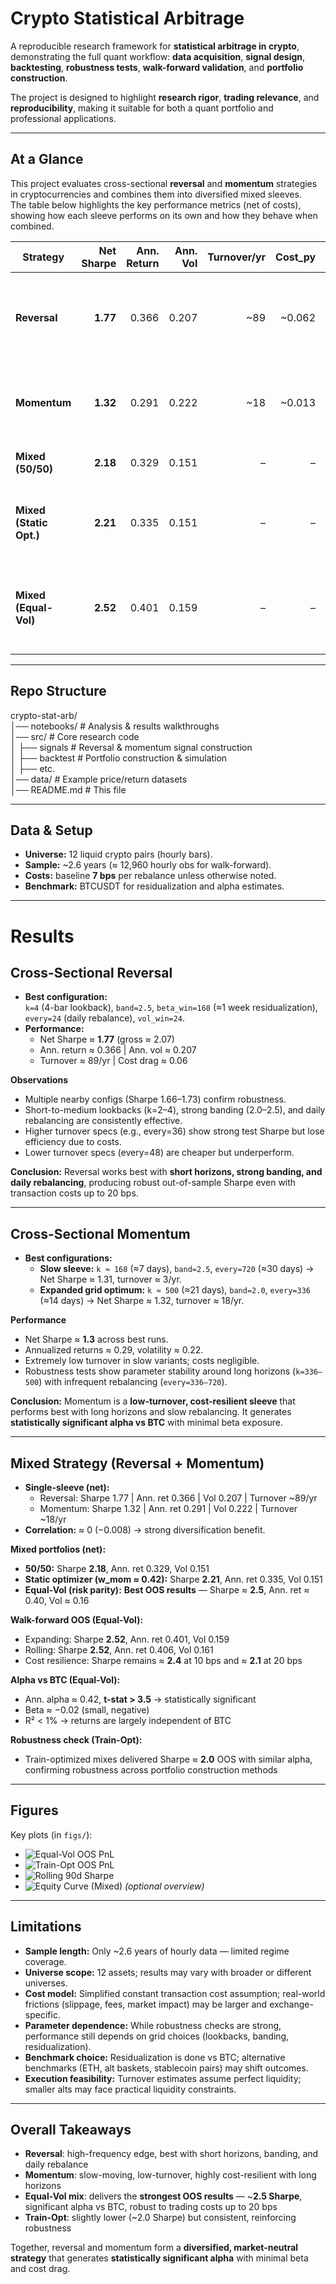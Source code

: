 # Crypto Statistical Arbitrage

A reproducible research framework for **statistical arbitrage in crypto**, demonstrating the full quant workflow: **data acquisition**, **signal design**, **backtesting**, **robustness tests**, **walk-forward validation**, and **portfolio construction**.  

The project is designed to highlight **research rigor**, **trading relevance**, and **reproducibility**, making it suitable for both a quant portfolio and professional applications.

---

## At a Glance

This project evaluates cross-sectional **reversal** and **momentum** strategies in cryptocurrencies and combines them into diversified mixed sleeves.  
The table below highlights the key performance metrics (net of costs), showing how each sleeve performs on its own and how they behave when combined.

| Strategy              | Net Sharpe | Ann. Return | Ann. Vol | Turnover/yr | Cost_py | Notes |
|-----------------------|-----------:|------------:|---------:|------------:|--------:|-------|
| **Reversal**          | **1.77**   | 0.366       | 0.207    | ~89         | ~0.062  | Short lookback (k=2–4), daily rebalance, strong banding |
| **Momentum**          | **1.32**   | 0.291       | 0.222    | ~18         | ~0.013  | Long lookback (k≈336–500), slow rebalancing, low cost |
| **Mixed (50/50)**     | **2.18**   | 0.329       | 0.151    | –           | –       | Simple diversified blend |
| **Mixed (Static Opt.)** | **2.21** | 0.335       | 0.151    | –           | –       | ~42% momentum weight; best in-sample risk-adjusted |
| **Mixed (Equal-Vol)** | **2.52**   | 0.401       | 0.159    | –           | –       | **Best OOS performer**; cost-resilient (Sharpe ≈ 2.1 at 20bps) |

---

## Repo Structure

crypto-stat-arb/  
│── notebooks/ # Analysis & results walkthroughs  
│── src/ # Core research code   
│ ├── signals # Reversal & momentum signal construction  
│ ├── backtest # Portfolio construction & simulation  
│ ├── etc.  
│── data/ # Example price/return datasets  
│── README.md # This file  

---

## Data & Setup

- **Universe:** 12 liquid crypto pairs (hourly bars).  
- **Sample:** ~2.6 years (≈ 12,960 hourly obs for walk-forward).  
- **Costs:** baseline **7 bps** per rebalance unless otherwise noted.  
- **Benchmark:** BTCUSDT for residualization and alpha estimates.

---

# Results

## Cross-Sectional Reversal

- **Best configuration:**  
  `k=4` (4-bar lookback), `band=2.5`, `beta_win=168` (≈1 week residualization),  
  `every=24` (daily rebalance), `vol_win=24`.  
- **Performance:**  
  - Net Sharpe ≈ **1.77** (gross ≈ 2.07)  
  - Ann. return ≈ 0.366 | Ann. vol ≈ 0.207  
  - Turnover ≈ 89/yr | Cost drag ≈ 0.06  

**Observations**
- Multiple nearby configs (Sharpe 1.66–1.73) confirm robustness.  
- Short-to-medium lookbacks (k=2–4), strong banding (2.0–2.5), and daily rebalancing are consistently effective.  
- Higher turnover specs (e.g., every=36) show strong test Sharpe but lose efficiency due to costs.  
- Lower turnover specs (every=48) are cheaper but underperform.  

**Conclusion:** Reversal works best with **short horizons, strong banding, and daily rebalancing**, producing robust out-of-sample Sharpe even with transaction costs up to 20 bps.

---

## Cross-Sectional Momentum

- **Best configurations:**  
  - **Slow sleeve:** `k ≈ 168` (≈7 days), `band=2.5`, `every=720` (≈30 days) → Net Sharpe ≈ 1.31, turnover ≈ 3/yr.  
  - **Expanded grid optimum:** `k ≈ 500` (≈21 days), `band=2.0`, `every=336` (≈14 days) → Net Sharpe ≈ 1.32, turnover ≈ 18/yr.  

**Performance**
- Net Sharpe ≈ **1.3** across best runs.  
- Annualized returns ≈ 0.29, volatility ≈ 0.22.  
- Extremely low turnover in slow variants; costs negligible.  
- Robustness tests show parameter stability around long horizons (`k=336–500`) with infrequent rebalancing (`every=336–720`).  

**Conclusion:** Momentum is a **low-turnover, cost-resilient sleeve** that performs best with long horizons and slow rebalancing. It generates **statistically significant alpha vs BTC** with minimal beta exposure.

---

## Mixed Strategy (Reversal + Momentum)

- **Single-sleeve (net):**  
  - Reversal: Sharpe 1.77 | Ann. ret 0.366 | Vol 0.207 | Turnover ~89/yr  
  - Momentum: Sharpe 1.32 | Ann. ret 0.291 | Vol 0.222 | Turnover ~18/yr  
- **Correlation:** ≈ 0 (−0.008) → strong diversification benefit.  

**Mixed portfolios (net):**
- **50/50:** Sharpe **2.18**, Ann. ret 0.329, Vol 0.151  
- **Static optimizer (w_mom ≈ 0.42):** Sharpe **2.21**, Ann. ret 0.335, Vol 0.151  
- **Equal-Vol (risk parity):** **Best OOS results** — Sharpe ≈ **2.5**, Ann. ret ≈ 0.40, Vol ≈ 0.16  

**Walk-forward OOS (Equal-Vol):**  
- Expanding: Sharpe **2.52**, Ann. ret 0.401, Vol 0.159  
- Rolling:   Sharpe **2.52**, Ann. ret 0.406, Vol 0.161  
- Cost resilience: Sharpe remains ≈ **2.4** at 10 bps and ≈ **2.1** at 20 bps  

**Alpha vs BTC (Equal-Vol):**  
- Ann. alpha ≈ 0.42, **t-stat > 3.5** → statistically significant  
- Beta ≈ −0.02 (small, negative)  
- R² < 1% → returns are largely independent of BTC  

**Robustness check (Train-Opt):**  
- Train-optimized mixes delivered Sharpe ≈ **2.0** OOS with similar alpha, confirming robustness across portfolio construction methods  

---

## Figures

Key plots (in `figs/`):

- ![Equal-Vol OOS PnL](figs/mixed_oos_pnl_equal_vol.png)  
- ![Train-Opt OOS PnL](figs/mixed_oos_pnl_train_opt.png)  
- ![Rolling 90d Sharpe](figs/rolling_sharpe_90d.png)  
- ![Equity Curve (Mixed)](figs/equity_mixed.png) *(optional overview)*  

---

## Limitations

- **Sample length:** Only ~2.6 years of hourly data — limited regime coverage.  
- **Universe scope:** 12 assets; results may vary with broader or different universes.  
- **Cost model:** Simplified constant transaction cost assumption; real-world frictions (slippage, fees, market impact) may be larger and exchange-specific.  
- **Parameter dependence:** While robustness checks are strong, performance still depends on grid choices (lookbacks, banding, residualization).  
- **Benchmark choice:** Residualization is done vs BTC; alternative benchmarks (ETH, alt baskets, stablecoin pairs) may shift outcomes.  
- **Execution feasibility:** Turnover estimates assume perfect liquidity; smaller alts may face practical liquidity constraints.  

---

## Overall Takeaways

- **Reversal**: high-frequency edge, best with short horizons, banding, and daily rebalance  
- **Momentum**: slow-moving, low-turnover, highly cost-resilient with long horizons  
- **Equal-Vol mix**: delivers the **strongest OOS results** — ~**2.5 Sharpe**, significant alpha vs BTC, robust to trading costs up to 20 bps  
- **Train-Opt**: slightly lower (~2.0 Sharpe) but consistent, reinforcing robustness  

Together, reversal and momentum form a **diversified, market-neutral strategy** that generates **statistically significant alpha** with minimal beta and cost drag.  